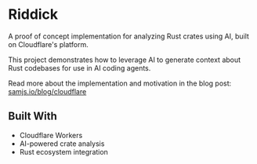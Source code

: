 # Riddick

A proof of concept implementation for analyzing Rust crates using AI, built on Cloudflare's platform.

This project demonstrates how to leverage AI to generate context about Rust codebases for use in AI coding agents.

Read more about the implementation and motivation in the blog post: [samjs.io/blog/cloudflare](https://samjs.io/blog/cloudflare)

## Built With

- Cloudflare Workers
- AI-powered crate analysis
- Rust ecosystem integration